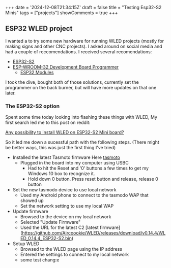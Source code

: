 +++
date = '2024-12-08T21:34:15Z'
draft = false
title = "Testing Esp32-S2 Minis"
tags = ["projects"]
showComments = true
+++

## ESP32 WLED project

I wanted a to try some new hardware for running WLED projects (mostly for making signs and other CNC projects). I asked around on social media and had a couple of reccomendations. I received several recomendations:

* [ESP32-S2](https://www.amazon.com/gp/product/B0CKLGGNKY/)
* [ESP-WROOM-32 Development Board Programmer](https://www.amazon.com/dp/B0CFZJ4XCT?social_share=cm_sw_r_ud_dp_6P14R6WZHASS667TTXZW&peakEvent=4&dealEvent=0&language=en-US&skipTwisterOG=1&th=1)
    * [ESP32 Modules](https://www.mouser.com/ProductDetail/Espressif-Systems/ESP32-S3-WROOM-1-N16R8?qs=Li%252BoUPsLEnvQc9gW6AMhZg%3D%3D)

I took the dive, bought both of those solutions, currently set the programmer on the back burner, but will have more updates on that one later.

### The ESP32-S2 option

Spent some time today looking into flashing these things with WLED, My first search led me to this post on reddit:

[Any possibility to install WLED on ESP32-S2 Mini board?](https://www.reddit.com/r/WLED/comments/11ww2zo/any_possibility_to_install_wled_on_esp32s2_mini/)

So it led me down a sucessful path with the following steps. (There might be better ways, this was just the first thing I've tried)
* Installed the latest Tasmoto firmware Here [tasmoto](https://tasmota.github.io/install/)
    * Plugged in the board into my computer using USBC
        * Had to hit the Reset and '0' buttons a few times to get my Windows 10 box to recognize it.
        * Hold down 0 button. Press reset button and release, release 0 button
* Set the new tasmodo device to use local network
    * Used my Android phone to connect to the tasmodo WAP that showed up
    * Set the network setting to use my local WAP
* Update firmware
    * Browsed to the device on my local network
    * Selected "Update Firmware" 
    * Used the URL for the latest C2 [latest firmware] (https://github.com/Aircoookie/WLED/releases/download/v0.14.4/WLED_0.14.4_ESP32-S2.bin)
* Setup WLED
    * Browsed to the WLED page using the IP address
    * Entered the settings to connect to my local network
    * some test chang:e

